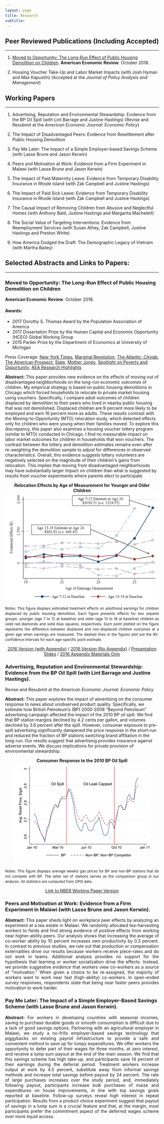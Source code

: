 ```yaml
---
layout: page
title: Research
subtitle: 
---
```


## Peer Reviewed Publications (Including Accepted)
----

1. [Moved to Opportunity: The Long-Run Effect of Public Housing Demolition on Children](#moved). **American Economic Review**. October 2018.

2. Housing Voucher Take-Up and Labor Market Impacts (with Josh Hyman and Max Kapustin) (Accepted at the *Journal of Policy Analysis and Management*)
 

## Working Papers
----

1. Advertising, Reputation and Environmental Stewardship: Evidence from the BP Oil Spill (with Lint Barrage and Justine Hastings) (Revise and Resubmit at the *American Economic Journal: Economic Policy*)

2. The Impact of Disadvantaged Peers: Evidence from Resettlement after Public Housing Demolition

3. Pay Me Later: The Impact of a Simple Employer-based Savings Scheme (with Lasse Brune and Jason Kerwin)

4. Peers and Motivation at Work: Evidence from a Firm Experiment in Malawi (with Lasse Brune and Jason Kerwin)

5. The Impact of Paid Maternity Leave: Evidence from Temporary Disability Insurance in Rhode Island (with Zak Campbell and Justine Hastings)

6. The Impact of Paid Sick Leave: Evidence from Temporary Disability Insurance in Rhode Island (with Zak Campbell and Justine Hastings)

7. The Causal Impact of Removing Children from Abusive and Neglectful Homes (with Anthony Bald, Justine Hastings and Margarita Machelett)

8. The Social Value of Targeting Interventions: Evidence from Reemployment Services (with Susan Athey, Zak Campbell, Justine Hastings and Preston White)

9. How America Dodged the Draft: The Demographic Legacy of Vietnam (with Martha Bailey)

## Selected Abstracts and Links to Papers:
---

<a name="moved"></a>

### Moved to Opportunity: The Long-Run Effect of Public Housing Demolition on Children 

**American Economic Review**. October 2018.

#### Awards:

- 2017 Dorothy S. Thomas Award by the Population Association of America
- 2017 Dissertation Prize by the Human Capital and Economic Opportunity (HCEO) Global Working Group 
- 2015 Parker Prize by the Department of Economics at University of Michigan

Press Coverage: [New York Times](http://www.nytimes.com/2016/03/27/upshot/growing-up-in-a-bad-neighborhood-does-more-harm-than-we-thought.html), [Marginal Revolution](http://marginalrevolution.com/marginalrevolution/2016/03/americas-poor-move-around-enough.html), [The Atlantic: Citylab](http://www.citylab.com/housing/2016/03/what-demolitions-of-chicagos-projects-in-1990-reveal-about-housing-vouchers/475809/), [The American Prospect](http://prospect.org/article/when-poor-move-do-they-move), [Slate](http://www.slate.com/blogs/xx_factor/2016/04/08/getting_poor_kids_out_of_poor_neighborhoods_helps_even_more_than_we_thought.html), [Mother Jones](http://www.motherjones.com/kevin-drum/2016/03/moving-kids-out-bad-neighborhoods-big-deal), [Spotlight on Poverty and Opportunity](http://spotlightonpoverty.org/spotlight-exclusives/big-benefits-moving-better-neighborhood/), [AEA Research Highlights](https://www.aeaweb.org/research/public-housing-demolition-forced-relocation-impact-employment-earnings)

<p align="justify">

<b>Abstract:</b> This paper provides new evidence on the effects of moving out of disadvantaged neighborhoods on the long-run economic outcomes of children. My empirical strategy is based on public housing demolitions in Chicago which forced households to relocate to private market housing using vouchers. Specifically, I compare adult outcomes of children displaced by demolition to their peers who lived in nearby public housing that was not demolished. Displaced children are 9 percent more likely to be employed and earn 16 percent more as adults. These results contrast with the Moving-to-Opportunity (MTO) relocation study, which detected effects only for children who were young when their families moved. To explore this discrepancy, this paper also examines a housing voucher lottery program (similar to MTO) conducted in Chicago. I find no measurable impact on labor market outcomes for children in households that won vouchers. The contrast between the lottery and demolition estimates remains even after re-weighting the demolition sample to adjust for differences in observed characteristics. Overall, this evidence suggests lottery volunteers are negatively selected on the magnitude of their children's gains from relocation. This implies that moving from disadvantaged neighborhoods may have substantially larger impact on children than what is suggested by results from voucher experiments where parents elect to participate. 
</p>

<p align="center">
<b>  Relocation Effects by Age of Measurement for Younger and Older Children </b>
<br>
<img src="/img/figure_te_wages_byage_0713_vs_1318_alt_boxes_cropped.png" width="600"> 
</p>
<p align="justify">
<small> 
Notes: This figure displays estimated treatment effects on adulthood earnings for children displaced by public housing demolition. Each figure presents effects for two separte groups: younger (age 7 to 12 at baseline) and older (age 13 to 18 at baseline) children as solid red diamonds and solid blue squares, respectively. Each point plotted on the figure represents the difference between displaced and non-displaced children outcomes at a given age when earnings are measured. The dashed lines in the figures plot out the 95-confidence intervals for each age-specific point estimate. 
</small>
</p>


<p align="center">
<a href="http://www.ericchyn.com/files/Chyn_Moved_to_Opportunity.pdf" target="_top">2016 Version (with Appendix)</a> /    
<a href="http://www.ericchyn.com/files/Chyn_Moved_to_Opportunity_NoAppendix.pdf" target="_top">2016 Version (No Appendix)</a> / 
<a href="http://www.ericchyn.com/files/Chyn_Moved_to_Opportunity_Slides.pdf" target="_top">Presentation Slides</a> /
<a href="http://www.ericchyn.com/files/Appendix_Chyn_Moved_to_Opportunity.pdf" target="_top">2016 Appendix Materials Only</a>
</p>

### Advertising, Reputation and Environmental Stewardship: Evidence from the BP Oil Spill (with Lint Barrage and Justine Hastings).

Revise and Resubmit at the *American Economic Journal: Economic Policy*

<p align="justify">

<b>Abstract:</b> This paper explores the impact of advertising on the consumer response to news about unobserved product quality. Specifically, we estimate how British Petroleum’s (BP) 2000-2008 “Beyond Petroleum” advertising campaign affected the impact of the 2010 BP oil spill. We find that BP station margins declined by 4.2 cents per gallon, and volumes declined by 3.6 percent after the spill. However, consumer exposure to pre-spill advertising significantly dampened the price response in the short-run and reduced the fraction of BP stations switching brand affiliation in the long-run. Our results suggest that advertising provides insurance against adverse events. We discuss implications for private provision of environmental stewardship.
</p>

<p align="center">
<b> Consumer Response to the 2010 BP Oil Spill </b> 
<br>
<img src="/img/Figure1_BP_NonBPNonCompetitor_TimeSeries_2010_small.png">
</p>
<p align="justify">
<small>
Notes: This figure displays average weekly gas prices for BP and non-BP stations that do not compete with BP. The latter set of stations serves as the comparison group in our analysis. All statistics are computed from OPIS data. 
</small>
</p>

<p align="center">
<a href="http://www.nber.org/papers/w19838" target="_top">Link to NBER Working Paper Version</a>
</p>

### Peers and Motivation at Work: Evidence from a Firm Experiment in Malawi (with Lasse Brune and Jason Kerwin).

<p align="justify">
<b>Abstract:</b> This paper sheds light on workplace peer effects by analyzing an experiment at a tea estate in Malawi. We randomly allocated tea-harvesting workers to fields and find strong evidence of positive effects from working near higher-ability peers. Our analysis shows that increasing the average of co-worker ability by 10 percent increases own productivity by 0.3 percent. In contrast to previous studies, we rule out that production or compensation externalities drive our results because workers receive piece-rates and do not work in teams. Additional analysis provides no support for the hypothesis that learning or worker socialization drive the effects. Instead, we provide suggestive evidence that workers view co-workers as a source of "motivation." When given a choice to be re-assigned, the majority of workers want to work near fast (high-ability) co-workers. In open-ended survey responses, respondents state that being near faster peers provides motivation to work harder.
</p>

### Pay Me Later: The Impact of a Simple Employer-Based Savings Scheme (with Lasse Brune and Jason Kerwin).

<p align="justify">
<b>Abstract:</b> For workers in developing countries with seasonal incomes, saving to purchase durable goods or smooth consumption is difficult due to a lack of good savings options. Partnering with an agricultural employer in Malawi, we study a no-frills employer-based savings technology that piggybacks on existing payroll infrastructure to provide a safe and convenient method to save up for lumpy expenditures. We offer workers the opportunity to defer part of their wages for three months, at zero interest, and receive a lump sum payout at the end of the main season. We find that this savings scheme has high take-up, and participants save 14 percent of their earnings during the deferral period. Treatment workers increase output at work by 4.5 percent, substitute away from informal savings methods and increase total savings before payout by 24 percent. The rate of large purchases increases over the study period, and, immediately following payout, participants increase bulk purchases of maize and expenditures on house improvements, in line with top savings goals reported at baseline. Follow-up surveys reveal high interest in repeat participation. Results from a product choice experiment suggest that payout of savings in a lump sum is a crucial feature and that, at the margin, most participants prefer the commitment aspect of the deferred wages scheme over more liquid access.
</p>
